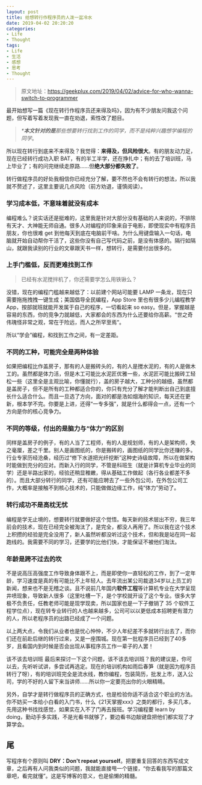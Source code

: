 ```yaml
---
layout: post
title: 给想转行作程序员的人泼一盆冷水
date: 2019-04-02 20:20:20
categories:
- Life
- Thought
tags:
- Life
- 生活
- 感想
- 思考
- Thought
---
```


> 原文地址：[https://geekplux.com/2019/04/02/advice-for-who-wanna-switch-to-programmer ](https://geekplux.com/2019/04/02/advice-for-who-wanna-switch-to-programmer)

最开始想写一篇《现在转行作程序员还来得及吗》，因为有不少朋友问我这个问题，但写着写着发现我一直在劝退，索性改了题目。

> *\***本文针对的是**那些想要转行找到工作的同学，而不是纯粹兴趣想学编程的同学*。


所以现在转行到底来不来得及？我觉得：**来得及，但风险很大**。有的朋友动力足，现在已经转行成功入职 BAT，有的半工半学，还在挣扎中；有的去了培训班，马上毕业了；有的问完继续走原路……但**绝大部分都失败了**。

转行做程序员的好处我相信你已经充分了解，要不然也不会有转行的想法，所以我就不赘述了，这里主要说几点风险（前方劝退，谨慎阅读）。

### 学习成本低，不意味着就没有成本

编程难么？说实话还是挺难的，这里我是针对大部分没有基础的人来说的，不排除有天才、大神能无师自通。很多人对编程的印象来自于电影，即使现实中有程序员朋友，你也很难 get 到他每天到底在电脑前干啥。为什么用键盘输入一句话，电脑就开始自动帮你干活了，这些你没有自己写代码之前，是没有体感的。隔行如隔山，就跟我读别的行业的文章跟天书一样，想转行，是需要付出很多的。

### 上手门槛低，反而更难找到工作

> 已经有水泥搅拌机了，你还需要学怎么用铁锹么？

没错，现在的编程门槛越来越低了：以前建个网站可能要 LAMP 一条龙，现在只需要拖拖拽拽一键生成；美国倡导全民编程，App Store 里也有很多少儿编程教学 App，按部就班就能开发属于自己的程序，一切看起来 so easy。但是，掌握越是容易的东西，你的竞争力就越低，大家都会的东西为什么还要给你高薪。“世之奇伟瑰怪非常之观，常在于险远，而人之所罕至焉“。

所以“学会”编程，和找到工作之间，有一定差距。

### 不同的工种，可能完全是两种体验

如果把编程比作盖房子，那有的人是搬砖头的，有的人是搅水泥的，有的人是做木工的。虽然都是体力活，但是木工可能比水泥匠优雅一些，水泥匠可能比搬砖工轻松一些（这里全是主观比喻，你懂就行），盖的房子越大，工种分的越细，虽然都是盖房子，但不是所有的工种都适合你的，你只有充分了解才能判断出自己到底擅长什么适合什么。而且一旦选了方向，面对的都是浩如烟海的知识，每天还在更新，根本学不完。你要是上进，还得“一专多强”，就是什么都得会一点，还有一个方向是你的核心竞争力。

### 不同的等级，付出的是脑力与“体力”的区别

同样是盖房子的例子，有的人当了工程师，有的人是规划师，有的人是架构师，失之毫厘，差之千里。别人是画图纸的，你是搬砖的，画图纸的同学比你还赚的多。行业专家历经沧桑，经历过“修下水道把光纤挖断”这种史诗级故障，所以在做架构时能做到充分的应对。而新入行的同学，不管是科班生（就是计算机专业毕业的同学）还是半路出家的，经验还稍显稚嫩，得从基础工作做起（各行各业都差不多的）。而且大部分转行的同学，还有可能应聘去了一些外包公司，在外包公司工作，大概率是接触不到核心技术的，只能做做边缘工作，纯“体力”劳动了。

### 转行成功不是高枕无忧

编程是学无止境的，想要转行就要做好这个觉悟。每天新的技术层出不穷，我三年前会的技术，现在已经完全被淘汰了，是完全，都没人再用了。所以我在这个技术上积攒的经验是完全没用了，新人虽然听都没听过这个技术，但和我是站在同一起跑线的。我需要不同的学习，还要学的比他们快，才能保证不被他们淘汰。

### 年龄是跨不过去的坎

不是说高压高强度工作导致身体跟不上，而是即使你一直轻松的工作，到了一定年龄，学习速度是真的有可能比不上年轻人。去年流出某公司裁退34岁以上员工的新闻，想来也不是无稽之谈。且不说前几年国内**软件工程**等计算机专业在大学呈现井喷现象，导致新人很多（这里吐槽一下，是个学校就开设了这个专业。很多大学极不负责任，任教老师可能是现学现卖，所以国家也是一下子撤销了 35 个软件工程学位点），现在转专业转行的人也越来越多，公司可以以更低成本招聘更有潜力的人，所以老程序员的出路已经成了一个问题。

以上两大点，令我们从业者也是忧心忡忡，不少人年纪差不多就转行出去了，而你们还在前赴后继的转行过来，又是一座围城。现在第一批程序员已经到了40多岁，且看国内到时候是否会出现从事程序员工作一辈子的人罢！

该不该去培训班
最后来探讨一下这个问题，该不该去培训班？我的建议是，你可以去，先听听试讲，多尝试再选定。现在的培训机构如雨后春笋（就是因为程序员转行了呀），有的培训班完全是流水线，教你编程，包装简历，批发上市，送入公司，学的不好的人留下来当讲师……所以你一定要亮出你的火眼精睛。

另外，自学才是转行做程序员的正确方式，也是检验你适不适合这个职业的方法。你不妨买一本给小白看的入门书，什么《21天掌握xxx》之类的都行，多买几本，先用这种书找找感觉，如果实在入不了门再去报班。学习编程要 learn by doing，勤动手多实践，不是光看书就够了，要边看书边敲键盘把他们都实现了才算学会。

## 尾

写程序有个原则叫 **DRY：Don't repeat yourself**。把要重复回答的东西写成文章，之后再有人问我类似的问题，我就能直接甩一个链接，“你去看我写的那篇文章吧，看完就懂”。这是写博客的意义，也是偷懒的精髓。

